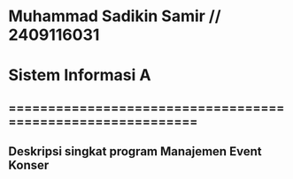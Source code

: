 # Muhammad Sadikin Samir // 2409116031
# Sistem Informasi A

## ===========================================================
## Deskripsi singkat program Manajemen Event Konser

